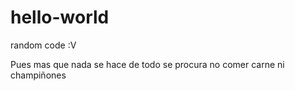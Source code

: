# hello-world
random code :V


Pues mas que nada se hace de todo
se procura no comer carne ni champiñones 
